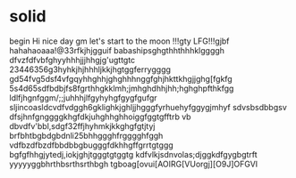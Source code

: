 # solid
begin
Hi
nice day
gm
let's start
to the moon !!!gty
LFG!!!gjbf
hahahaoaaa!@33rfkjhjgguif
babashipsghgthhthhhklggggh
dfvzfdfvbfghyyhhhjjjhhgjg'ugttgtc
23446356g3hyhkjhjhhhljkkjhgtggferrygggg
gd54fvg5dsf4vfgqyhhghhjghghhhnggfghjhkttkhgjjghg[fgkfg
5s4d65sdfbdbjfs8fgrthhgkklmh;jmhghdhhjhh;hghghpfthkfgg
ldlfjhgnfggm/;;juhhhjlfgyhyhgfgygfgufgr
sljincoasldcvdfvdggh6gklighkjghljjhgggfyrhuehyfggygjmhyf
sdvsbsdbbgsv dfsjhnfgnggggkhgfdkjuhghhghhoiggfggtgfftrb
vb dbvdfv'bbl,sdgf32ffjhyhmkjkkghgfgtjtyj
brfbhtbgbdgbdnli25bhhggghfrgggghfggh
vdfbzdfbzdfbbdbbgbugggfdkhhgffgrrtgtggg
bgfgfhhgjytedj,iokjghjtgggtgtggtg
kdfvlkjsdnvolas;djggkdfgygbgtrft
yyyyyggbhrthbsrthsrthbgh
tgboag[ovui[AOIRG[VUorgj][O9J]OFGVI
